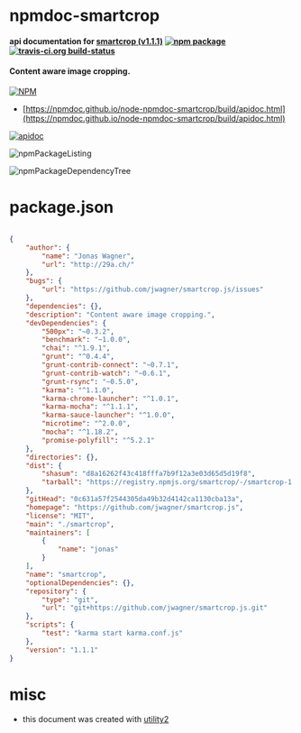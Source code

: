 # npmdoc-smartcrop

#### api documentation for  [smartcrop (v1.1.1)](https://github.com/jwagner/smartcrop.js)  [![npm package](https://img.shields.io/npm/v/npmdoc-smartcrop.svg?style=flat-square)](https://www.npmjs.org/package/npmdoc-smartcrop) [![travis-ci.org build-status](https://api.travis-ci.org/npmdoc/node-npmdoc-smartcrop.svg)](https://travis-ci.org/npmdoc/node-npmdoc-smartcrop)

#### Content aware image cropping.

[![NPM](https://nodei.co/npm/smartcrop.png?downloads=true&downloadRank=true&stars=true)](https://www.npmjs.com/package/smartcrop)

- [https://npmdoc.github.io/node-npmdoc-smartcrop/build/apidoc.html](https://npmdoc.github.io/node-npmdoc-smartcrop/build/apidoc.html)

[![apidoc](https://npmdoc.github.io/node-npmdoc-smartcrop/build/screenCapture.buildCi.browser.%252Ftmp%252Fbuild%252Fapidoc.html.png)](https://npmdoc.github.io/node-npmdoc-smartcrop/build/apidoc.html)

![npmPackageListing](https://npmdoc.github.io/node-npmdoc-smartcrop/build/screenCapture.npmPackageListing.svg)

![npmPackageDependencyTree](https://npmdoc.github.io/node-npmdoc-smartcrop/build/screenCapture.npmPackageDependencyTree.svg)



# package.json

```json

{
    "author": {
        "name": "Jonas Wagner",
        "url": "http://29a.ch/"
    },
    "bugs": {
        "url": "https://github.com/jwagner/smartcrop.js/issues"
    },
    "dependencies": {},
    "description": "Content aware image cropping.",
    "devDependencies": {
        "500px": "~0.3.2",
        "benchmark": "~1.0.0",
        "chai": "^1.9.1",
        "grunt": "^0.4.4",
        "grunt-contrib-connect": "~0.7.1",
        "grunt-contrib-watch": "~0.6.1",
        "grunt-rsync": "~0.5.0",
        "karma": "^1.1.0",
        "karma-chrome-launcher": "^1.0.1",
        "karma-mocha": "^1.1.1",
        "karma-sauce-launcher": "^1.0.0",
        "microtime": "^2.0.0",
        "mocha": "^1.18.2",
        "promise-polyfill": "^5.2.1"
    },
    "directories": {},
    "dist": {
        "shasum": "d8a16262f43c418fffa7b9f12a3e03d65d5d19f8",
        "tarball": "https://registry.npmjs.org/smartcrop/-/smartcrop-1.1.1.tgz"
    },
    "gitHead": "0c631a57f2544305da49b32d4142ca1130cba13a",
    "homepage": "https://github.com/jwagner/smartcrop.js",
    "license": "MIT",
    "main": "./smartcrop",
    "maintainers": [
        {
            "name": "jonas"
        }
    ],
    "name": "smartcrop",
    "optionalDependencies": {},
    "repository": {
        "type": "git",
        "url": "git+https://github.com/jwagner/smartcrop.js.git"
    },
    "scripts": {
        "test": "karma start karma.conf.js"
    },
    "version": "1.1.1"
}
```



# misc
- this document was created with [utility2](https://github.com/kaizhu256/node-utility2)
